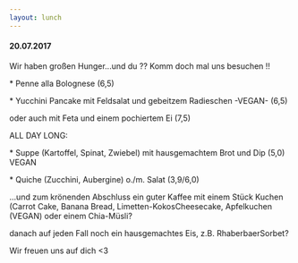 ```yaml
---
layout: lunch
---
```



#### 20.07.2017

Wir haben gro&szlig;en Hunger...und du ?? Komm doch mal uns besuchen !!

\* Penne alla Bolognese (6,5)

\* Yucchini Pancake mit Feldsalat und gebeitzem Radieschen -VEGAN- (6,5)

oder auch mit Feta und einem pochiertem Ei (7,5)

ALL DAY LONG:

\* Suppe (Kartoffel, Spinat, Zwiebel) mit hausgemachtem Brot und Dip (5,0) VEGAN

\* Quiche (Zucchini, Aubergine) o./m. Salat (3,9/6,0)

...und zum kr&ouml;nenden Abschluss ein guter Kaffee mit einem St&uuml;ck Kuchen (Carrot Cake, Banana Bread, Limetten-KokosCheesecake, Apfelkuchen (VEGAN) oder einem Chia-M&uuml;sli?

danach auf jeden Fall noch ein hausgemachtes Eis, z.B. RhaberbaerSorbet?

Wir freuen uns auf dich &lt;3